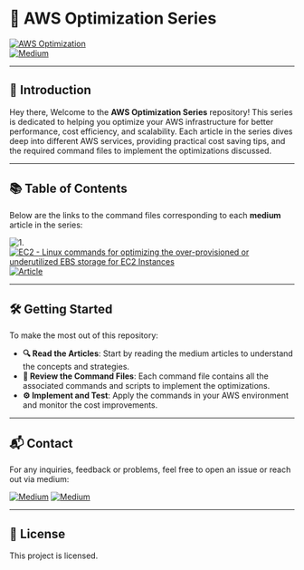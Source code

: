 # 🚀 AWS Optimization Series

[![AWS Optimization](https://img.shields.io/badge/Optimization%20Series%20-orange?style=flat-square-round&logo=amazon-web-services)](https://blog.nasirb.dev/)<br>
[![Medium](https://img.shields.io/badge/Follow%20On%20Medium%20-@Nasir%20📚%20%20🌐%20-black?style=flat&logo=medium&labelColor=009688&color=3F51B5)](https://blog.nasirb.dev/about)

---

## 🌟 Introduction
Hey there,
Welcome to the **AWS Optimization Series** repository! This series is dedicated to helping you optimize your AWS infrastructure for better performance, cost efficiency, and scalability. Each article in the series dives deep into different AWS services, providing practical cost saving tips, and the required command files to implement the optimizations discussed.

---

## 📚 Table of Contents

Below are the links to the command files corresponding to each **medium** article in the series:

![1.](https://img.shields.io/badge/1.-white?style=for-the-badge-round&logoColor=white) [![EC2 - Linux commands for optimizing the over-provisioned or underutilized EBS storage for EC2 Instances](https://img.shields.io/badge/EC2%20-%20Linux%20commands%20for%20optimizing%20the%20over--provisioned%20or%20underutilized%20EBS%20storage%20for%20EC2%20Instances-black?style=social&logo=amazon-ec2&color=009688&labelColor=009688)](https://github.com/nasir-bashir-dev/aws-optimization-series/blob/main/scripts/aws-ec2-ebs.md) [![Article](https://img.shields.io/badge/-Article-purple?style=flat-square-round&logo=medium)](https://blog.nasirb.dev/aws-ec2-modifying-the-size-and-type-of-the-ebs-disk-volume-3de3b05677b)

---

## 🛠️ Getting Started

To make the most out of this repository:

- **🔍 Read the Articles**: Start by reading the medium articles to understand the concepts and strategies.
- **📂 Review the Command Files**: Each command file contains all the associated commands and scripts to implement the optimizations.
- **⚙️ Implement and Test**: Apply the commands in your AWS environment and monitor the cost improvements.

---

## 📬 Contact

For any inquiries, feedback or problems, feel free to open an issue or reach out via medium:

[![Medium](https://img.shields.io/badge/📥%20%20📨%20-red?style=flat&labelColor=009688&color=009688&logo=socialblade)](https://blog.nasirb.dev/about)&nbsp;[![Medium](https://img.shields.io/badge/Follow%20On%20Medium%20-@Nasir%20📚%20%20🌐%20-black?style=flat&logo=medium&labelColor=009688&color=3F51B5)](https://blog.nasirb.dev/about)

---

## 📄 License

This project is licensed.

